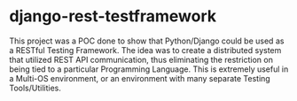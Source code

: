 # django-rest-testframework
This project was a POC done to show that Python/Django could be used as a RESTful Testing Framework. The idea was to create a distributed system that utilized REST API communication, thus eliminating the restriction on being tied to a particular Programming Language. This is extremely useful in a Multi-OS environment, or an environment with many separate Testing Tools/Utilities.
